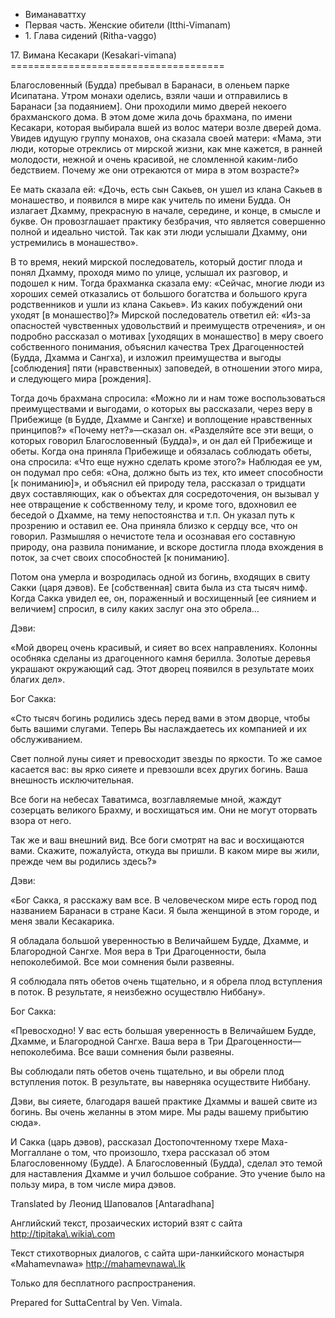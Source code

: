 









* Виманаваттху
* Первая часть\. Женские обители \(Itthi\-Vimanam\)
* 1\. Глава сидений \(Ritha\-vaggo\)


17\. Вимана Кесакари \(Kesakari\-vimana\)
\=\=\=\=\=\=\=\=\=\=\=\=\=\=\=\=\=\=\=\=\=\=\=\=\=\=\=\=\=\=\=\=\=\=\=\=\=



Благословенный \(Будда\) пребывал в Баранаси, в оленьем парке Исипатана\. Утром монахи оделись, взяли чаши и отправились в Баранаси \[за подаянием\]\. Они проходили мимо дверей некоего брахманского дома\. В этом доме жила дочь брахмана, по имени Кесакари, которая выбирала вшей из волос матери возле дверей дома\. Увидев идущую группу монахов, она сказала своей матери: «Мама, эти люди, которые отреклись от мирской жизни, как мне кажется, в ранней молодости, нежной и очень красивой, не сломленной каким\-либо бедствием\. Почему же они отрекаются от мира в этом возрасте?»


Ее мать сказала ей: «Дочь, есть сын Сакьев, он ушел из клана Сакьев в монашество, и появился в мире как учитель по имени Будда\. Он излагает Дхамму, прекрасную в начале, середине, и конце, в смысле и букве\. Он провозглашает практику безбрачия, что является совершенно полной и идеально чистой\. Так как эти люди услышали Дхамму, они устремились в монашество»\.


В то время, некий мирской последователь, который достиг плода и понял Дхамму, проходя мимо по улице, услышал их разговор, и подошел к ним\. Тогда брахманка сказала ему: «Сейчас, многие люди из хороших семей отказались от большого богатства и большого круга родственников и ушли из клана Сакьев»\. Из каких побуждений они уходят \[в монашество\]?» Мирской последователь ответил ей: «Из\-за опасностей чувственных удовольствий и преимуществ отречения», и он подробно рассказал о мотивах \[уходящих в монашество\] в меру своего собственного понимания, объяснил качества Трех Драгоценностей \(Будда, Дхамма и Сангха\), и изложил преимущества и выгоды \[соблюдения\] пяти \(нравственных\) заповедей, в отношении этого мира, и следующего мира \[рождения\]\.


Тогда дочь брахмана спросила: «Можно ли и нам тоже воспользоваться преимуществами и выгодами, о которых вы рассказали, через веру в Прибежище \(в Будде, Дхамме и Сангхе\) и воплощение нравственных принципов?» «Почему нет?»—сказал он\. «Разделяйте все эти вещи, о которых говорил Благословенный \(Будда\)», и он дал ей Прибежище и обеты\. Когда она приняла Прибежище и обязалась соблюдать обеты, она спросила: «Что еще нужно сделать кроме этого?» Наблюдая ее ум, он подумал про себя: «Она, должно быть из тех, кто имеет способности \[к пониманию\]», и объяснил ей природу тела, рассказал о тридцати двух составляющих, как о объектах для сосредоточения, он вызывал у нее отвращение к собственному телу, и кроме того, вдохновил ее беседой о Дхамме, на тему непостоянства и т\.п\. Он указал путь к прозрению и оставил ее\. Она приняла близко к сердцу все, что он говорил\. Размышляя о нечистоте тела и осознавая его составную природу, она развила понимание, и вскоре достигла плода вхождения в поток, за счет своих способностей \[к пониманию\]\.


Потом она умерла и возродилась одной из богинь, входящих в свиту Сакки \(царя дэвов\)\. Ее \[собственная\] свита была из ста тысяч нимф\. Когда Сакка увидел ее, он, пораженный и восхищенный \[ее сиянием и величием\] спросил, в силу каких заслуг она это обрела…


Дэви:


«Мой дворец очень красивый, и сияет во всех направлениях\. Колонны особняка сделаны из драгоценного камня берилла\. Золотые деревья украшают окружающий сад\. Этот дворец появился в результате моих благих дел»\.


Бог Сакка:


«Сто тысяч богинь родились здесь перед вами в этом дворце, чтобы быть вашими слугами\. Теперь Вы наслаждаетесь их компанией и их обслуживанием\.


Свет полной луны сияет и превосходит звезды по яркости\. То же самое касается вас: вы ярко сияете и превзошли всех других богинь\. Ваша внешность исключительная\.


Все боги на небесах Таватимса, возглавляемые мной, жаждут созерцать великого Брахму, и восхищаться им\. Они не могут оторвать взора от него\.


Так же и ваш внешний вид\. Все боги смотрят на вас и восхищаются вами\. Скажите, пожалуйста, откуда вы пришли\. В каком мире вы жили, прежде чем вы родились здесь?»


Дэви:


«Бог Сакка, я расскажу вам все\. В человеческом мире есть город под названием Баранаси в стране Каси\. Я была женщиной в этом городе, и меня звали Кесакарика\.


Я обладала большой уверенностью в Величайшем Будде, Дхамме, и Благородной Сангхе\. Моя вера в Три Драгоценности, была непоколебимой\. Все мои сомнения были развеяны\.


Я соблюдала пять обетов очень тщательно, и я обрела плод вступления в поток\. В результате, я неизбежно осуществлю Ниббану»\.


Бог Сакка:


«Превосходно\! У вас есть большая уверенность в Величайшем Будде, Дхамме, и Благородной Сангхе\. Ваша вера в Три Драгоценности—непоколебима\. Все ваши сомнения были развеяны\.


Вы соблюдали пять обетов очень тщательно, и вы обрели плод вступления поток\. В результате, вы наверняка осуществите Ниббану\.


Дэви, вы сияете, благодаря вашей практике Дхаммы и вашей свите из богинь\. Вы очень желанны в этом мире\. Мы рады вашему прибытию сюда»\.


И Сакка \(царь дэвов\), рассказал Достопочтенному тхере Маха\-Моггаллане о том, что произошло, тхера рассказал об этом Благословенному \(Будде\)\. А Благословенный \(Будда\), сделал это темой для наставления Дхамме и учил большое собрание\. Это учение было на пользу мира, в том числе мира дэвов\.



Translated by Леонид Шаповалов \[Antaradhana\]


Английский текст, прозаических историй взят с сайта <http://tipitaka\.wikia\.com>


Текст стихотворных диалогов, с сайта шри\-ланкийского монастыря «Mahamevnawa» <http://mahamevnawa\.lk>


Только для бесплатного распространения\.


Prepared for SuttaCentral by Ven\. Vimala\.






